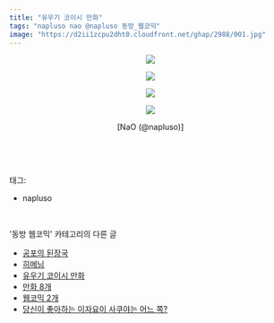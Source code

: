 ```yaml
---
title: "유우기 코이시 만화"
tags: "napluso nao @napluso 동방_웹코믹"
image: "https://d2ii1zcpu2dht0.cloudfront.net/ghap/2988/001.jpg"
---
```

<div class="article">
<p style="text-align: center; clear: none; float: none;"><img src="{{ site.imgserver9 }}/ghap/2988/001.jpg"/></p>
<p style="text-align: center; clear: none; float: none;"><img src="{{ site.imgserver9 }}/ghap/2988/002.jpg"/></p>
<p style="text-align: center; clear: none; float: none;"><img src="{{ site.imgserver9 }}/ghap/2988/003.jpg"/></p>
<p style="text-align: center; clear: none; float: none;"><img src="{{ site.imgserver9 }}/ghap/2988/004.jpg"/></p>
<p style="text-align: center; clear: none; float: none;">[NaO (@napluso)]</p>
<p><br/></p>
</div><br/>
<div class="tagTrail">
<p>태그: </p>
<ul>
<li>napluso</li>
</ul>
</div><br/>
<div class="another">
<p>'동방 웹코믹' 카테고리의 다른 글</p>
<ul>
<li><a href="/ghap_2990">공포의 된장국</a></li>
<li><a href="/ghap_2989">히메님</a></li>
<li><a href="/ghap_2988">유우기 코이시 만화</a></li>
<li><a href="/ghap_2987">만화 8개</a></li>
<li><a href="/ghap_2985">웹코믹 2개</a></li>
<li><a href="/ghap_2984">당신이 좋아하는 이자요이 사쿠야는 어느 쪽?</a></li>
</ul>
</div><br/>
<div class="cb_module cb_fluid">
<div class="cb_wrt cb_profile">
</div><!-- commentList close -->
</div><br/>
